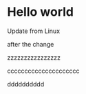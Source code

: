 # Hello world

Update from Linux

after the change

zzzzzzzzzzzzzzzz

ccccccccccccccccccccc

dddddddddd